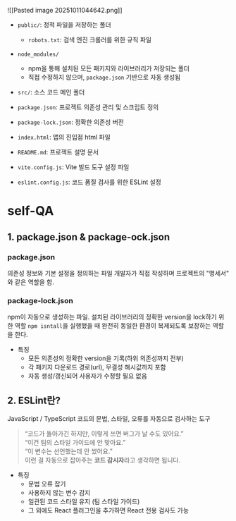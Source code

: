 ![[Pasted image 20251011044642.png]]

- `public/`: 정적 파일을 저장하는 폴더
	- `robots.txt`: 검색 엔진 크롤러를 위한 규칙 파일

- `node_modules/`
	- npm을 통해 설치된 모든 패키지와 라이브러리가 저장되는 폴더
	- 직접 수정하지 않으며, `package.json` 기반으로 자동 생성됨

- `src/`: 소스 코드 메인 폴더

- `package.json`: 프로젝트 의존성 관리 및 스크립트 정의
- `package-lock.json`: 정확한 의존성 버전
- `index.html`: 앱의 진입점 html 파일
- `README.md`: 프로젝트 설명 문서
- `vite.config.js`: Vite 빌드 도구 설정 파일
- `eslint.config.js`: 코드 품질 검사를 위한 ESLint 설정


# self-QA
## 1. package.json & package-ock.json

### package.json
의존성 정보와 기본 설정을 정의하는 파일
개발자가 직접 작성하며 프로젝트의 "명세서"  와 같은 역할을 함.

### package-lock.json
npm이 자동으로 생성하는 파일. 설치된 라이브러리의 정확한 version을 lock하기 위한 역할
`npm isntall`을 실행했을 때 완전히 동일한 환경이 복제되도록 보장하는 역할을 한다.

- 특징
	- 모든 의존성의 정확한 version을 기록(하위 의존성까지 전부)
	- 각 패키지 다운로드 경로(url), 무결성 해시값까지 포함
	- 자동 생성/갱신되어 사용자가 수정할 필요 없음
  

## 2. ESLint란?

JavaScript / TypeScript 코드의 문법, 스타일, 오류를 자동으로 검사하는 도구
> “코드가 돌아가긴 하지만, 이렇게 쓰면 버그가 날 수도 있어요.”  
> “이건 팀의 스타일 가이드에 안 맞아요.”  
> “이 변수는 선언했는데 안 썼어요.”  
> 이런 걸 자동으로 잡아주는 **코드 감시자**라고 생각하면 됩니다.

- 특징
	- 문법 오류 잡기
	- 사용하지 않는 변수 감지
	- 일관된 코드 스타일 유지 (팀 스타일 가이드)
	- 그 외에도 React 플러그인을 추가하면 React 전용 검사도 가능
